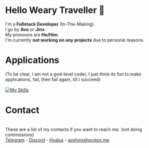 # Hello Weary Traveller 👋

I'm a **Fullstack Developer** (In-The-Making).<br>
I go by **Avo** or **Jinx**.<br>
My pronouns are **He/Him**.<br>
I'm currently **not working on any projects** due to personal reasons.

# Applications
(To be clear, I am not a god-level coder, I just think its fun to make applications, fail, then fail again, till I succeed)<br><br>
[![My Skills](https://skillicons.dev/icons?i=ts,cpp,vscode,py,html,cs&theme=dark)](https://skillicons.dev)

# Contact
<br>These are a list of my contacts if you want to reach me. (not doing commissions)<br>
[Telegram](https://t.me/avothejinxed/) - [Discord](https://discordapp.com/users/1310647528911274096) - [Hyalus](https://hyalus.app/add/avo/) - avolynx@proton.me
